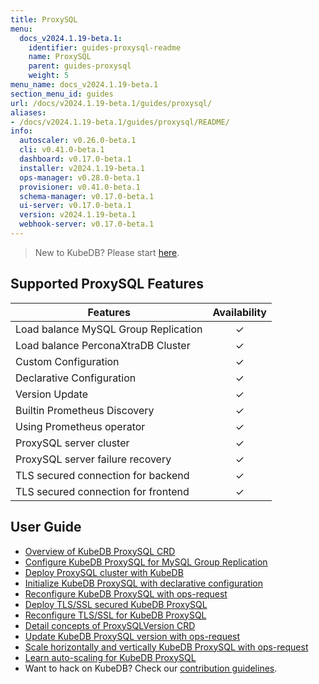 ```yaml
---
title: ProxySQL
menu:
  docs_v2024.1.19-beta.1:
    identifier: guides-proxysql-readme
    name: ProxySQL
    parent: guides-proxysql
    weight: 5
menu_name: docs_v2024.1.19-beta.1
section_menu_id: guides
url: /docs/v2024.1.19-beta.1/guides/proxysql/
aliases:
- /docs/v2024.1.19-beta.1/guides/proxysql/README/
info:
  autoscaler: v0.26.0-beta.1
  cli: v0.41.0-beta.1
  dashboard: v0.17.0-beta.1
  installer: v2024.1.19-beta.1
  ops-manager: v0.28.0-beta.1
  provisioner: v0.41.0-beta.1
  schema-manager: v0.17.0-beta.1
  ui-server: v0.17.0-beta.1
  version: v2024.1.19-beta.1
  webhook-server: v0.17.0-beta.1
---
```


> New to KubeDB? Please start [here](/docs/v2024.1.19-beta.1/README).

## Supported ProxySQL Features

| Features                             | Availability |
| ------------------------------------ | :----------: |
| Load balance MySQL Group Replication |   &#10003;   |
| Load balance PerconaXtraDB Cluster   |   &#10003;   |
| Custom Configuration                 |   &#10003;   |
| Declarative Configuration            |   &#10003;   |
| Version Update                       |   &#10003;   |
| Builtin Prometheus Discovery         |   &#10003;   |
| Using Prometheus operator            |   &#10003;   |
| ProxySQL server cluster              |   &#10003;   |
| ProxySQL server failure recovery     |   &#10003;   |
| TLS secured connection for backend   |   &#10003;   |
| TLS secured connection for frontend  |   &#10003;   |

## User Guide

- [Overview of KubeDB ProxySQL CRD](/docs/v2024.1.19-beta.1/guides/proxysql/concepts/proxysql/) 
- [Configure KubeDB ProxySQL for MySQL Group Replication](/docs/v2024.1.19-beta.1/guides/proxysql/quickstart/mysqlgrp/)
- [Deploy ProxySQL cluster with KubeDB](/docs/v2024.1.19-beta.1/guides/proxysql/clustering/proxysql-cluster/) 
- [Initialize KubeDB ProxySQL with declarative configuration](/docs/v2024.1.19-beta.1/guides/proxysql/concepts/declarative-configuration/) 
- [Reconfigure KubeDB ProxySQL with ops-request](/docs/v2024.1.19-beta.1/guides/proxysql/concepts/opsrequest/)
- [Deploy TLS/SSL secured KubeDB ProxySQL](/docs/v2024.1.19-beta.1/guides/proxysql/tls/configure/)
- [Reconfigure TLS/SSL for KubeDB ProxySQL](/docs/v2024.1.19-beta.1/guides/proxysql/reconfigure-tls/cluster/)
- [Detail concepts of ProxySQLVersion CRD](/docs/v2024.1.19-beta.1/guides/proxysql/concepts/proxysql-version/)
- [Update KubeDB ProxySQL version with ops-request](/docs/v2024.1.19-beta.1/guides/proxysql/update-version/cluster/)
- [Scale horizontally and vertically KubeDB ProxySQL with ops-request](/docs/v2024.1.19-beta.1/guides/proxysql/scaling/horizontal-scaling/cluster/)
- [Learn auto-scaling for KubeDB ProxySQL](/docs/v2024.1.19-beta.1/guides/proxysql/autoscaler/compute/cluster/)
- Want to hack on KubeDB? Check our [contribution guidelines](/docs/v2024.1.19-beta.1/CONTRIBUTING).
